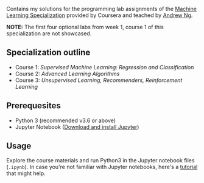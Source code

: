 Contains my solutions for the programming lab assignments of the [Machine Learning Specialization](https://www.coursera.org/specializations/machine-learning-introduction?action=enroll&utm_campaign=social-andrew-linkedin-mls-launch-2022&utm_medium=institutions&utm_source=deeplearning-ai) provided by Coursera and teached by [Andrew Ng](https://www.andrewng.org/). 

**NOTE:** The first four optional labs from week 1, course 1 of this specialization are not showcased.

## Specialization outline
* Course 1: *Supervised Machine Learning: Regression and Classification*
* Course 2: *Advanced Learning Algorithms*
* Course 3: *Unsupervised Learning, Recommenders, Reinforcement Learning*

## Prerequesites
* Python 3 (recommended v3.6 or above)
* Jupyter Notebook ([Download and install Jupyter](https://jupyter.org/install))

## Usage
Explore the course materials and run Python3 in the Jupyter notebook files (```.ipynb```). In case you're not familiar with Jupyter notebooks, here's a [tutorial](https://www.dataquest.io/blog/jupyter-notebook-tutorial/) that might help.
